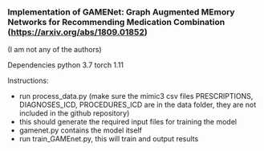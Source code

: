 ### Implementation of GAMENet: Graph Augmented MEmory Networks for Recommending Medication Combination (https://arxiv.org/abs/1809.01852)

(I am not any of the authors)

Dependencies
python 3.7
torch 1.11

Instructions:
- run process_data.py (make sure the mimic3 csv files PRESCRIPTIONS, DIAGNOSES_ICD, PROCEDURES_ICD are in the data folder, they are not included in the github repository)
- this should generate the required input files for training the model
- gamenet.py contains the model itself
- run train_GAMEnet.py, this will train and output results
